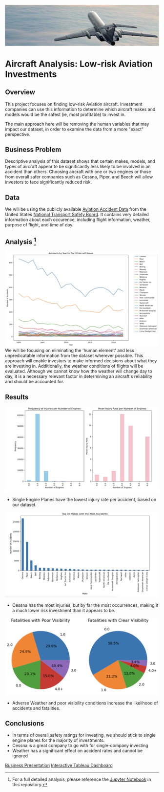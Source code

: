 ![img](./images/notebook_header.png)
# Aircraft Analysis: Low-risk Aviation Investments

## Overview

This project focuses on finding low-risk Aviation aircraft. Investment companies can use this information to determine which aircraft makes and models would be the safest (ie, most profitable) to invest in.

The main approach here will be removing the human variables that may impact our dataset, in order to examine the data from a more "exact" perspective.

## Business Problem

Descriptive analysis of this dataset shows that certain makes, models, and types of aircraft appear to be significantly less likely to be involved in an accident than others. Choosing aircraft with one or two engines or those from overall safer companies such as Cessna, Piper, and Beech will allow investors to face significantly reduced risk.

## Data

We will be using the publicly available [Aviation Accident Data](https://www.kaggle.com/datasets/khsamaha/aviation-accident-database-synopses) from the United States [National Transport Safety Board](https://www.ntsb.gov/Pages/monthly.aspx). It contains very detailed information about each occurence, including flight information, weather, purpose of flight, and time of day. 

## Analysis [^1]
![img](./images/accidents_by_year.png)
We will be focusing on eliminating the 'human element' and less unpredicatable information from the dataset wherever possible. This approach will enable investors to make informed decisions about what they are investing in. Additionally, the weather conditions of flights will be evaluated. Although we cannot know how the weather will change day to day, it is a necessary relevant factor in determining an aircraft's reliability and should be accounted for.

## Results

![img](./images/engines.png)
- Single Engine Planes have the lowest injury rate per accident, based on our dataset.

![img](./images/top_30_makes.png)
- Cessna has the most injuries, but by far the most occurrences, making it a much lower risk investment than it appears to be.

![img](./images/weather.png)
- Adverse Weather and poor visibility conditions increase the likelihood of accidents and fatalities.

## Conclusions
- In terms of overall safety ratings for investing, we should stick to single engine planes for the majority of investments.
- Cessna is a great company to go with for single-company investing
- Weather has a significant effect on accident rates and cannot be ignored


[Business Presentation](presentation.pdf)
[Interactive Tableau Dashboard](https://public.tableau.com/app/profile/connor.anastasio/viz/AircraftInvestmentAnalysis/Dashboard1?publish=yes)
[^1]:For a full detailed analysis, please reference the [Jupyter Notebook](student.pdf) in this repository.